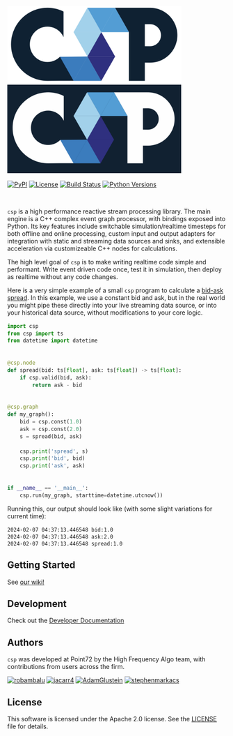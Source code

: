 <br />
<a href="https://github.com/point72/csp#gh-light-mode-only">
  <img src="https://github.com/point72/csp/raw/main/docs/img/csp-light.png?raw=true#gh-light-mode-only" alt="csp" width="400"></a>
</a>
<a href="https://github.com/point72/csp#gh-dark-mode-only">
  <img src="https://github.com/point72/csp/raw/main/docs/img/csp-dark.png?raw=true#gh-dark-mode-only" alt="csp" width="400"></a>
</a>
<br/>

[![PyPI](https://img.shields.io/pypi/v/csp-next.svg?style=flat)](https://pypi.python.org/pypi/csp-next)
[![License](https://img.shields.io/badge/license-Apache--2.0-green)](https://github.com/timkpaine/csp/LICENSE)
[![Build Status](https://github.com/timkpaine/csp/actions/workflows/build.yml/badge.svg)](https://github.com/timkpaine/csp/actions/workflows/build.yml)
[![Python Versions](https://img.shields.io/badge/python-3.8_%7C_3.9_%7C_3.10_%7C_3.11-blue)](https://github.com/timkpaine/csp/blob/pyproject.toml)

<br/>

`csp` is a high performance reactive stream processing library. The main engine is a C++ complex event graph processor, with bindings exposed into Python. Its key features include switchable simulation/realtime timesteps for both offline and online processing, custom input and output adapters for integration with static and streaming data sources and sinks, and extensible acceleration via customizeable C++ nodes for calculations.

The high level goal of `csp` is to make writing realtime code simple and performant. Write event driven code once, test it in simulation, then deploy as realtime without any code changes.


Here is a very simple example of a small `csp` program to calculate a [bid-ask spread](https://www.investopedia.com/terms/b/bid-askspread.asp). In this example, we use a constant bid and ask, but in the real world you might pipe these directly into your live streaming data source, or into your historical data source, without modifications to your core logic.


```python
import csp
from csp import ts
from datetime import datetime


@csp.node
def spread(bid: ts[float], ask: ts[float]) -> ts[float]:
    if csp.valid(bid, ask):
        return ask - bid


@csp.graph
def my_graph():
    bid = csp.const(1.0)
    ask = csp.const(2.0)
    s = spread(bid, ask)

    csp.print('spread', s)
    csp.print('bid', bid)
    csp.print('ask', ask)


if __name__ == '__main__':
    csp.run(my_graph, starttime=datetime.utcnow())
```

Running this, our output should look like (with some slight variations for current time):
```raw
2024-02-07 04:37:13.446548 bid:1.0
2024-02-07 04:37:13.446548 ask:2.0
2024-02-07 04:37:13.446548 spread:1.0
```

## Getting Started
See [our wiki!](https://github.com/Point72/csp/wiki)

## Development
Check out the [Developer Documentation](https://github.com/Point72/csp/wiki/99.-Developer)

## Authors
`csp` was developed at Point72 by the High Frequency Algo team, with contributions from users across the firm.

[<img src="https://avatars.githubusercontent.com/u/28680700" alt="robambalu" width="50" height="50">](https://github.com/robambalu)
[<img src="https://avatars.githubusercontent.com/u/35146413" alt="jacarr4" width="50" height="50">](https://github.com/jacarr4)
[<img src="https://avatars.githubusercontent.com/u/55991383" alt="AdamGlustein" width="50" height="50">](https://github.com/AdamGlustein)
[<img src="https://avatars.githubusercontent.com/u/18348081" alt="stephenmarkacs" width="50" height="50">](https://github.com/stephenmarkacs)

## License
This software is licensed under the Apache 2.0 license. See the [LICENSE](LICENSE) file for details.
